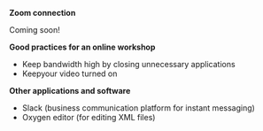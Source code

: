 **Zoom connection**

Coming soon!

**Good practices for an online workshop**

* Keep bandwidth high by closing unnecessary applications
* Keepyour video turned on

**Other applications and software**

* Slack (business communication platform for instant messaging)
* Oxygen editor (for editing XML files)

